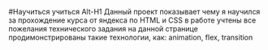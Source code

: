 #Научиться учиться
Alt-H1
Данный проект показывает чему я научился за прохождение курса от яндекса по HTML и CSS
в работе учтены все пожелания технического задания
на данной странице продимонстрированы такие технологии, как: animation, flex, transition 